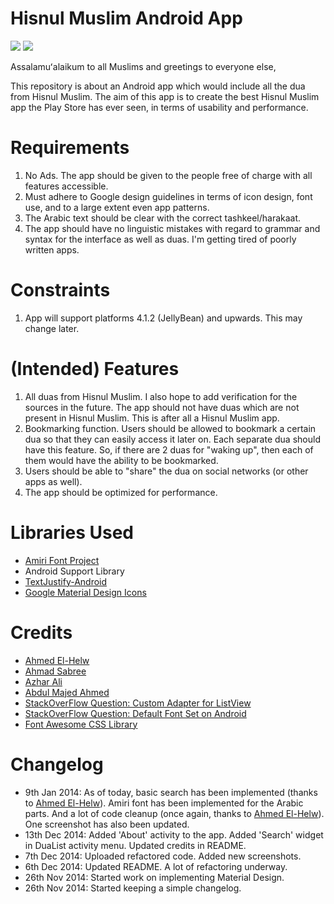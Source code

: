 Hisnul Muslim Android App
=========================

![](https://raw.githubusercontent.com/khalid-hussain/HisnulMuslim/master/images/screen1.png)
![](https://raw.githubusercontent.com/khalid-hussain/HisnulMuslim/master/images/screen3.png)

Assalamuʻalaikum to all Muslims and greetings to everyone else,

This repository is about an Android app which would include all the dua from Hisnul Muslim. The aim of this app is to create the
best Hisnul Muslim app the Play Store has ever seen, in terms of usability and performance.

# Requirements
1. No Ads. The app should be given to the people free of charge with all features accessible.
2. Must adhere to Google design guidelines in terms of icon design, font use, and to a large extent even app patterns.
3. The Arabic text should be clear with the correct tashkeel/harakaat.
4. The app should have no linguistic mistakes with regard to grammar and syntax for the interface as well as duas.
I'm getting tired of poorly written apps.

# Constraints
1. App will support platforms 4.1.2 (JellyBean) and upwards. This may change later.

# (Intended) Features
1. All duas from Hisnul Muslim. I also hope to add verification for the sources in the future. The app should not have duas which
are not present in Hisnul Muslim. This is after all a Hisnul Muslim app.
2. Bookmarking function. Users should be allowed to bookmark a certain dua so that they can easily access it later on. Each
separate dua should have this feature. So, if there are 2 duas for "waking up", then each of them would have the ability to be
bookmarked.
3. Users should be able to "share" the dua on social networks (or other apps as well).
4. The app should be optimized for performance.


# Libraries Used
- [Amiri Font Project](http://www.amirifont.org/)
- Android Support Library
- [TextJustify-Android](https://github.com/bluejamesbond/TextJustify-Android)
- [Google Material Design Icons](https://github.com/google/material-design-icons)

# Credits
- [Ahmed El-Helw](http://twitter.com/ahmedre)
- [Ahmad Sabree](https://www.facebook.com/ahmad.sabree.5)
- [Azhar Ali](https://www.linkedin.com/pub/md-azhar-ali/90/251/140)
- [Abdul Majed Ahmed](https://www.facebook.com/abdulmajed.ahmed)
- [StackOverFlow Question: Custom Adapter for ListView](http://stackoverflow.com/questions/8166497/custom-adapter-for-list-view)
- [StackOverFlow Question: Default Font Set on Android](http://stackoverflow.com/questions/6809944/default-font-set-on-android)
- [Font Awesome CSS Library](http://fortawesome.github.io/Font-Awesome/)

# Changelog
- 9th Jan 2014: As of today, basic search has been implemented (thanks to [Ahmed El-Helw](www.twitter.com/ahmedre)). Amiri font has been implemented for the Arabic parts. And a lot of code cleanup (once again, thanks to [Ahmed El-Helw](www.twitter.com/ahmedre)). One screenshot has also been updated.
- 13th Dec 2014: Added 'About' activity to the app. Added 'Search' widget in DuaList activity menu. 
								 Updated credits in README.
- 7th Dec 2014: Uploaded refactored code. Added new screenshots.
- 6th Dec 2014: Updated README. A lot of refactoring underway.
- 26th Nov 2014: Started work on implementing Material Design.
- 26th Nov 2014: Started keeping a simple changelog.